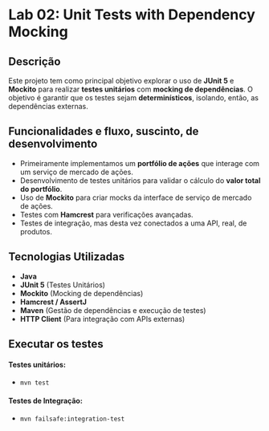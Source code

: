 # Lab 02: Unit Tests with Dependency Mocking

## Descrição
Este projeto tem como principal objetivo explorar o uso de **JUnit 5** e **Mockito** para realizar **testes unitários** com **mocking de dependências**. O objetivo é garantir que os testes sejam **determinísticos**, isolando, então, as dependências externas.

## Funcionalidades e fluxo, suscinto, de desenvolvimento
- Primeiramente implementamos um **portfólio de ações** que interage com um serviço de mercado de ações.
- Desenvolvimento de testes unitários para validar o cálculo do **valor total do portfólio**.
- Uso de **Mockito** para criar mocks da interface de serviço de mercado de ações.
- Testes com **Hamcrest** para verificações avançadas.
- Testes de integração, mas desta vez conectados a uma API, real, de produtos.

## Tecnologias Utilizadas
- **Java**
- **JUnit 5** (Testes Unitários)
- **Mockito** (Mocking de dependências)
- **Hamcrest / AssertJ**
- **Maven** (Gestão de dependências e execução de testes)
- **HTTP Client** (Para integração com APIs externas)

## Executar os testes
#### **Testes unitários:**
-  ```mvn test```
#### **Testes de Integração:**
- ```mvn failsafe:integration-test```
